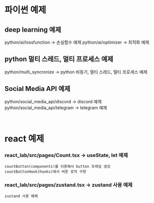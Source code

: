 # 파이썬 예제

## deep learning 예제

python/ai/lossfunction -> 손실함수 예제
python/ai/optimizer -> 최적화 예제

## python 멀티 스레드, 멀티 프로세스 예제

python/multi_syncronize -> python 비동기, 멀티 스레드, 멀티 프로세스 예제

## Social Media API 예제

python/social_media_api/discord -> discord 예제
python/social_media_api/telegram -> telegram 예제

<br/>

# react 예제

### react_lab/src/pages/Count.tsx -> useState, let 예제

```
countButton(components)를 이용해서 button 프레임 생성
countButtonHook(hooks)에서 버튼 로직 구현
```

### react_lab/src/pages/zustand.tsx -> zustand 사용 예제

```
zustand 사용 예제
```
